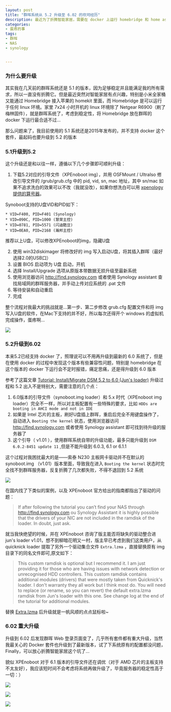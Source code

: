 ```yaml
---
layout: post
title: "群晖系统从 5.2 升级至 6.02 的坎坷经历"
description: 最近为了折腾智能家居，需要在 docker 上运行 homebridge 和 home assistant 这些框架，而老版本的群晖对 docker 支持的并不理想，只能客服懒癌，将家里万年不升级的群晖系统升级到了6.02...
categories:
- 蛋疼的事
tags:
- 群晖
- NAS
- synology


---
```


### 为什么要升级

其实我在几天前的群晖系统还是 5.1 的版本，因为足够稳定并且能满足我的所有需求，所以一直没有折腾它。但是最近突然对智能家居有点兴趣，特别是小米全家桶又能通过 Homebridge 接入苹果的 homekit 里面，而 Homebridge 是可以运行于任何 linux 环境。家里 7x24 小时开机的 linux 环境除了 Netgear R6900（刷了梅林固件），就是群晖系统了，考虑到稳定性，将 Homebridge 放在群晖的 docker 下运行最合适不过...

那么问题来了，我目前使用的 5.1 系统还是2015年发布的，并不支持 docker 这个套件，最起码也要升级到 5.2 的版本

### 5.1升级到5.2

这个升级还是和以往一样，遵循以下几个步骤即可顺利升级：

1. 下载5.2对应的引导文件（XPEnoboot img），并用 OSFMount / UltraIso 修改引导文件的 /grub/grub.cfg 中的 pid, vid, sn, mac 地址，其中 sn/mac 如果不追求洗白的效果可以不改（我就没改），如果你想洗白可以用 [xpenology 提供的算号器](https://xpenology.github.io/serial_generator/serial_generator_new.html)。

Synoboot支持的U盘VID和PID如下：

    * VID=F400, PID=F401 (Synology)
    * VID=090C, PID=1000 (慧荣主控)
    * VID=0781, PID=5571 (闪迪酷豆)
    * VID=0EA0, PID=2168 (瀚邦主控)

推荐以上U盘，可以修改XPEnoboot的img，隐藏U盘

2. 使用 win32diskimager 将修改好的 img 写入启动U盘，将其插入群晖（最好选择2.0的USB口）
3. 设置 BIOS 启动项为 U盘 启动，开机
4. 选择 Install/Upgrade 选项从原版本带数据无损升级至最新系统
5. 使用浏览器访问 http://find.synology.com 或者使用 Synology assistant 查找局域网的群晖服务器，并手动上传对应系统的 .pat 文件
6. 等待安装和自动重启
7. 完成

整个流程对我最大的挑战就是...第一步、第二步修改 grub.cfg 配置文件和将 img 写入U盘的软件，在Mac下支持的并不好，所以每次还得开个 windows 的虚拟机完成操作，蛋疼啊...

![](https://img.alicdn.com/tfs/TB1ehAZRXXXXXawXVXXXXXXXXXX-665-444.jpg)

### 5.2升级到6.02

本来5.2已经支持 docker 了，照理说可以不用再升级到最新的 6.0 系统了，但是在使用 docker 的过程中发现这个版本有些兼容性问题，特别是 homebridge 在这个版本的 docker 下运行会不定时报错，痛定思痛，还是得升级到 6.0 版本

参考了这篇文章 [Tutorial: Install/Migrate DSM 5.2 to 6.0 (Jun's loader)](http://xpenology.com/forum/viewtopic.php?f=2&t=22100) 升级过程和 5.2 出入不是特别大，需要注意的几个点：

1. 6.0版本的引导文件（synoboot.img loader）和 5.x 时代（XPEnoboot img loader）完全不一样，所以对主板配置有一些特殊的要求，比如 `HDDs are booting in AHCI mode and not in IDE`
2. 如果是 Intel 芯片的主板，刷好U盘插上群晖，重启后完全不用键盘操作了，自动进入 `Booting the kernel` 状态，使用浏览器访问 http://find.synology.com 或者使用 Synology assistant 即可找到待升级的服务器了
3. 这个引导（ v1.01 ），使用群晖系统自带的升级功能，最多只能升级到 `DSM 6.0.2-8451 update 11` ,但是不能升级到 6.0.3, 6.1 or 6.1.1

这个过程对我困扰最大的是——索泰 N230 主板网卡驱动并不在默认的 synoboot.img （v1.01）版本里面，导致我在进入 `Booting the kernel` 状态时完全找不到群晖服务器，反复折腾了几次都失败，不得不退回到 5.2 系统

![](https://img.alicdn.com/tfs/TB1Tyo4RXXXXXbpXFXXXXXXXXXX-720-400.jpg)

在国内找了下类似的案例，以及 XPEnoboot 官方给出的指南都指出了驱动的问题：

> If after following the tutorial you can’t find your NAS through http://find.synology.com ou Synology Assistant it is highly possible that the drivers of your NIC are not included in the ramdisk of the loader. In doubt, just ask.

就当我快绝望的时候，并在 XPEnoboot 咨询了版主能否将缺失的驱动整合进 jun's loader v1.01，想不到柳暗花明又一村，版主早已考虑到我们这类用户，从 quicknick loader 提取了另外一个驱动集合文件 `Extra.lzma` ，直接替换原有 img 目录下的同名文件即可,原文如下：

> This custom ramdisk is optional but I recommend it. I am just providing it for those who are having issues with network detection or unrecognised HDD controllers. This custom ramdisk contains additional modules (drivers) that were mostly taken from Quicknick's loader. I don't warranty they all work but I think most do. You will need to replace (or rename, so you can revert) the default extra.lzma ramdisk from Jun's loader with this one. See change log at the end of the tutorial for additional modules.

替换 [Extra.lzma](https://mega.nz/#!HRJQGbhA!moPPC7fRCn-4fl6MirmYUmeAb2KzmxM5DE8SaazHDg8) 后升级就是一帆风顺的点点鼠标啦~

### 6.02 重大升级

升级到 6.02 后发现群晖 Web 登录页面变了，几乎所有套件都有重大升级，当然我最关心的 Docker 套件也升级到了最新版本，试了下系统原有的配置都没问题，Finally，可以放心折腾智能家居这个坑了...

貌似 XPEnoboot 对于 6.1 版本的引导文件还在调优（对于 AMD 芯片的主板支持不太友好），我应该短时间不会考虑将系统再做升级了，毕竟服务器的稳定性高于一切：）

![](https://img.alicdn.com/tfs/TB1SMQVRXXXXXbeXVXXXXXXXXXX-978-602.png)

![](https://img.alicdn.com/tfs/TB1XUVdRpXXXXcCXpXXXXXXXXXX-977-598.png)

![](https://img.alicdn.com/tfs/TB1Wc3FRXXXXXaXapXXXXXXXXXX-980-599.png)

